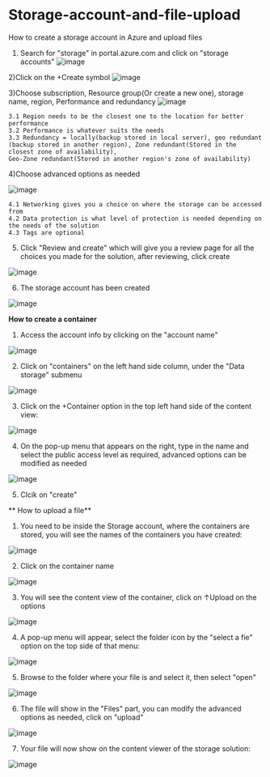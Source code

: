 # Storage-account-and-file-upload
How to create a storage account in Azure and upload files

  1) Search for "storage" in portal.azure.com and click on "storage accounts"
  ![image](https://user-images.githubusercontent.com/105960409/172257050-822b3cc1-d750-4ead-abb6-5c4ab67dab59.png)
  
  2)Click on the +Create symbol 
  ![image](https://user-images.githubusercontent.com/105960409/172257154-371666ab-38d0-4ea1-911a-5c3ab877a875.png)
  
  3)Choose subscription, Resource group(Or create a new one), storage name, region, Performance and redundancy
  ![image](https://user-images.githubusercontent.com/105960409/172257275-51cdf4c5-9905-4faa-81fe-3e1fa78833d7.png)
    
    3.1 Region needs to be the closest one to the location for better performance
    3.2 Performance is whatever suits the needs
    3.3 Redundancy = locally(backup stored in local server), geo redundant (backup stored in another region), Zone redundant(Stored in the closest zone of availability), 
    Geo-Zone redundant(Stored in another region's zone of availability)
  
  4)Choose advanced options as needed
  
  ![image](https://user-images.githubusercontent.com/105960409/172257893-702886a1-40dc-47c8-b02a-37d17f9461ea.png)

    
    4.1 Networking gives you a choice on where the storage can be accessed from
    4.2 Data protection is what level of protection is needed depending on the needs of the solution
    4.3 Tags are optional
    
  5) Click "Review and create" which will give you a review page for all the choices you made for the solution, after reviewing, click create

  ![image](https://user-images.githubusercontent.com/105960409/172257973-3c9f43c4-f659-4cbf-8060-95e9bd20938d.png)

   
  6) The storage account has been created

  ![image](https://user-images.githubusercontent.com/105960409/172258065-90a66f2e-b264-42b2-bcb0-6d1b4e1e43bc.png)
  
**How to create a container**
  
  1) Access the account info by clicking on the "account name"

  ![image](https://user-images.githubusercontent.com/105960409/172258135-de667bd5-278a-4646-becf-5b9d8daaf16c.png)
  
  2) Click on "containers" on the left hand side column, under the "Data storage" submenu

  ![image](https://user-images.githubusercontent.com/105960409/172258425-5bbef1f1-f11f-48e4-86fe-fb1d92f26a4d.png)

  3) Click on the +Container option in the top left hand side of the content view:
  
  ![image](https://user-images.githubusercontent.com/105960409/172258554-81fbaa13-908f-4bfa-8842-cb2f3c00ee87.png)
  
  4) On the pop-up menu that appears on the right, type in the name and select the public access level as required, advanced options can be modified as needed

  ![image](https://user-images.githubusercontent.com/105960409/172258679-5b1d94cf-163f-4e1d-afc1-60d8502f6c57.png)

  5) Clcik on "create"

** How to upload a file**

  1) You need to be inside the Storage account, where the containers are stored, you will see the names of the containers you have created:

  ![image](https://user-images.githubusercontent.com/105960409/172258869-7494591a-b2c6-49b5-a083-7520b1cf4a11.png)

  2) Click on the container name

  ![image](https://user-images.githubusercontent.com/105960409/172258908-687032e7-d9e5-44e6-8236-adb83c78a1d3.png)

  3) You will see the content view of the container, click on ↑Upload on the options
  
  ![image](https://user-images.githubusercontent.com/105960409/172259043-30e43609-8abc-4933-9959-92e2bba094ab.png)

  4) A pop-up menu will appear, select the folder icon by the "select a fie" option on the top side of that menu:

  ![image](https://user-images.githubusercontent.com/105960409/172259171-70dd20bc-de34-47cf-91d9-e6ca68f16de1.png)

  5) Browse to the folder where your file is and select it, then select "open"

  ![image](https://user-images.githubusercontent.com/105960409/172259263-e8850027-6368-4dee-8b9b-a38275113761.png)

  6) The file will show in the "Files" part, you can modify the advanced options as needed, click on "upload"

  ![image](https://user-images.githubusercontent.com/105960409/172259379-e224ebd2-b95a-4109-b198-0d11c0850aff.png)

  7) Your file will now show on the content viewer of the storage solution:

  ![image](https://user-images.githubusercontent.com/105960409/172259438-b3726fa1-3914-4735-9221-5eba70856e9e.png)


  

